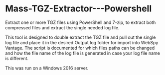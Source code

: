 # Mass-TGZ-Extractor---Powershell
Extract one or more TGZ files using PowerShell and 7-zip, to extract both compressed files and extract the single needed log
file.  

This tool is designed to double extract the TGZ file and pull out the single log file and place it in the desired Output log
folder for import into WebSpy Vantage.  The script is documented for which files paths can be changed and how the file name of
the log file is generated in case your log file name is different.

This was run on a Windows 2016 server.
